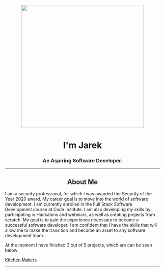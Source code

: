 <div id="header" align="center">
  <img src="https://i.ibb.co/L8s7WJM/Bez-tytu-u-fotor-bg-remover-2023072118577.png" width="400"/>
</div>
<h1 align='center'>
 I'm Jarek
</h1>
<h3 align='center'>
  An Aspiring Software Developer.
</h3>

---

<h2 align='center'>
  About Me
</h2>

<p align='left'>I am a security professional, for which I was awarded the Security of the Year 2020 award. My career goal is to move into the world of software development. I am currently enrolled in the Full Stack Software Development course at Code Institute. I am also developing my skills by participating in Hackatons and webinars, as well as creating projects from scratch. My goal is to gain the experience necessary to become a successful software developer. I am confident that I have the skills that will allow me to make the transition and become an asset to any software development team.
</p>

<p align='left'>At the moment I have finished 3 out of 5 projects, which are can be seen below:</p>
<a href="https://jarekb-dev.github.io/KitchenMakers/" target="_blank">Kitchen Makers</a>

---
